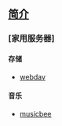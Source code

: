 ## [简介](README.md)
### [家用服务器]
#### 存储
* [webdav](./home-server/storage/webdav.md)
#### 音乐
* [musicbee](./home-server/music/musicbee.md)